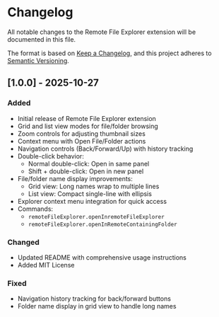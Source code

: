 # Changelog

All notable changes to the Remote File Explorer extension will be documented in this file.

The format is based on [Keep a Changelog](https://keepachangelog.com/en/1.1.0/),
and this project adheres to [Semantic Versioning](https://semver.org/spec/v2.0.0.html).

## [1.0.0] - 2025-10-27

### Added
- Initial release of Remote File Explorer extension
- Grid and list view modes for file/folder browsing
- Zoom controls for adjusting thumbnail sizes
- Context menu with Open File/Folder actions
- Navigation controls (Back/Forward/Up) with history tracking
- Double-click behavior:
  - Normal double-click: Open in same panel
  - Shift + double-click: Open in new panel
- File/folder name display improvements:
  - Grid view: Long names wrap to multiple lines
  - List view: Compact single-line with ellipsis
- Explorer context menu integration for quick access
- Commands:
  - `remoteFileExplorer.openInremoteFileExplorer`
  - `remoteFileExplorer.openInRemoteContainingFolder`

### Changed
- Updated README with comprehensive usage instructions
- Added MIT License

### Fixed
- Navigation history tracking for back/forward buttons
- Folder name display in grid view to handle long names